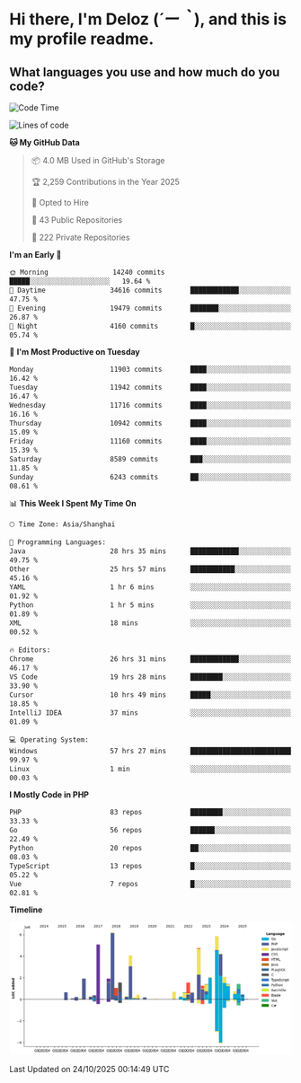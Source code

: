 # **Hi there, I'm Deloz (*´ー｀*), and this is my profile readme.**

## **What languages you use and how much do you code?**

<!--START_SECTION:waka-->
![Code Time](http://img.shields.io/badge/Code%20Time-7%2C844%20hrs%2041%20mins-blue)

![Lines of code](https://img.shields.io/badge/From%20Hello%20World%20I%27ve%20Written-53.8%20million%20lines%20of%20code-blue)

**🐱 My GitHub Data** 

> 📦 4.0 MB Used in GitHub's Storage 
 > 
> 🏆 2,259 Contributions in the Year 2025
 > 
> 💼 Opted to Hire
 > 
> 📜 43 Public Repositories 
 > 
> 🔑 222 Private Repositories 
 > 
**I'm an Early 🐤** 

```text
🌞 Morning                14240 commits       █████░░░░░░░░░░░░░░░░░░░░   19.64 % 
🌆 Daytime                34616 commits       ████████████░░░░░░░░░░░░░   47.75 % 
🌃 Evening                19479 commits       ███████░░░░░░░░░░░░░░░░░░   26.87 % 
🌙 Night                  4160 commits        █░░░░░░░░░░░░░░░░░░░░░░░░   05.74 % 
```
📅 **I'm Most Productive on Tuesday** 

```text
Monday                   11903 commits       ████░░░░░░░░░░░░░░░░░░░░░   16.42 % 
Tuesday                  11942 commits       ████░░░░░░░░░░░░░░░░░░░░░   16.47 % 
Wednesday                11716 commits       ████░░░░░░░░░░░░░░░░░░░░░   16.16 % 
Thursday                 10942 commits       ████░░░░░░░░░░░░░░░░░░░░░   15.09 % 
Friday                   11160 commits       ████░░░░░░░░░░░░░░░░░░░░░   15.39 % 
Saturday                 8589 commits        ███░░░░░░░░░░░░░░░░░░░░░░   11.85 % 
Sunday                   6243 commits        ██░░░░░░░░░░░░░░░░░░░░░░░   08.61 % 
```


📊 **This Week I Spent My Time On** 

```text
🕑︎ Time Zone: Asia/Shanghai

💬 Programming Languages: 
Java                     28 hrs 35 mins      ████████████░░░░░░░░░░░░░   49.75 % 
Other                    25 hrs 57 mins      ███████████░░░░░░░░░░░░░░   45.16 % 
YAML                     1 hr 6 mins         ░░░░░░░░░░░░░░░░░░░░░░░░░   01.92 % 
Python                   1 hr 5 mins         ░░░░░░░░░░░░░░░░░░░░░░░░░   01.89 % 
XML                      18 mins             ░░░░░░░░░░░░░░░░░░░░░░░░░   00.52 % 

🔥 Editors: 
Chrome                   26 hrs 31 mins      ████████████░░░░░░░░░░░░░   46.17 % 
VS Code                  19 hrs 28 mins      ████████░░░░░░░░░░░░░░░░░   33.90 % 
Cursor                   10 hrs 49 mins      █████░░░░░░░░░░░░░░░░░░░░   18.85 % 
IntelliJ IDEA            37 mins             ░░░░░░░░░░░░░░░░░░░░░░░░░   01.09 % 

💻 Operating System: 
Windows                  57 hrs 27 mins      █████████████████████████   99.97 % 
Linux                    1 min               ░░░░░░░░░░░░░░░░░░░░░░░░░   00.03 % 
```

**I Mostly Code in PHP** 

```text
PHP                      83 repos            ████████░░░░░░░░░░░░░░░░░   33.33 % 
Go                       56 repos            ██████░░░░░░░░░░░░░░░░░░░   22.49 % 
Python                   20 repos            ██░░░░░░░░░░░░░░░░░░░░░░░   08.03 % 
TypeScript               13 repos            █░░░░░░░░░░░░░░░░░░░░░░░░   05.22 % 
Vue                      7 repos             █░░░░░░░░░░░░░░░░░░░░░░░░   02.81 % 
```



**Timeline**

![Lines of Code chart](https://raw.githubusercontent.com/deloz/deloz/main/assets/bar_graph.png)


 Last Updated on 24/10/2025 00:14:49 UTC
<!--END_SECTION:waka-->
